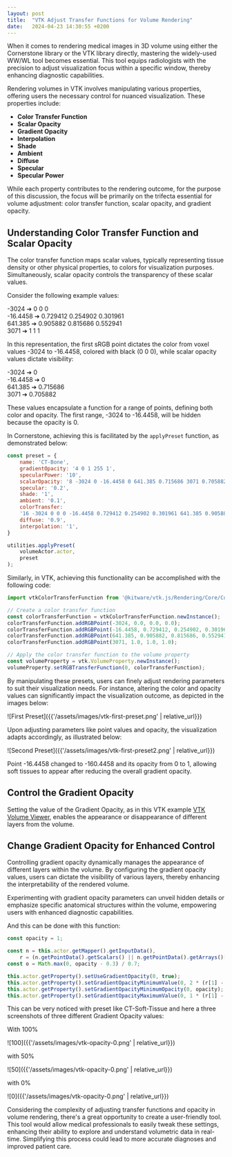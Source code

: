 ```yaml
---
layout: post
title:  "VTK Adjust Transfer Functions for Volume Rendering"
date:   2024-04-23 14:30:55 +0200 
---
```


When it comes to rendering medical images in 3D volume using either the Cornerstone library or the VTK library directly, mastering the widely-used WW/WL tool becomes essential. This tool equips radiologists with the precision to adjust visualization focus within a specific window, thereby enhancing diagnostic capabilities.

Rendering volumes in VTK involves manipulating various properties, offering users the necessary control for nuanced visualization. These properties include:

- **Color Transfer Function**
- **Scalar Opacity**
- **Gradient Opacity**
- **Interpolation**
- **Shade**
- **Ambient**
- **Diffuse**
- **Specular**
- **Specular Power**

While each property contributes to the rendering outcome, for the purpose of this discussion, the focus will be primarily on the trifecta essential for volume adjustment: color transfer function, scalar opacity, and gradient opacity.

## Understanding Color Transfer Function and Scalar Opacity

The color transfer function maps scalar values, typically representing tissue density or other physical properties, to colors for visualization purposes. Simultaneously, scalar opacity controls the transparency of these scalar values.

Consider the following example values:

-3024 ➔ 0 0 0  
-16.4458 ➔ 0.729412 0.254902 0.301961  
641.385 ➔ 0.905882 0.815686 0.552941  
3071 ➔ 1 1 1

In this representation, the first sRGB point dictates the color from voxel values -3024 to -16.4458, colored with black (0 0 0), while scalar opacity values dictate visibility:

-3024 ➔ 0  
-16.4458 ➔ 0  
641.385 ➔ 0.715686  
3071 ➔ 0.705882

These values encapsulate a function for a range of points, defining both color and opacity. The first range, -3024 to -16.4458, will be hidden because the opacity is 0.

In Cornerstone, achieving this is facilitated by the `applyPreset` function, as demonstrated below:

```javascript
const preset = {
	name: 'CT-Bone',
	gradientOpacity: '4 0 1 255 1',
	specularPower: '10',
	scalarOpacity: '8 -3024 0 -16.4458 0 641.385 0.715686 3071 0.705882',
	specular: '0.2',
	shade: '1',
	ambient: '0.1',
	colorTransfer:
	'16 -3024 0 0 0 -16.4458 0.729412 0.254902 0.301961 641.385 0.905882 0.815686 0.552941 3071 1 1 1',
	diffuse: '0.9',
	interpolation: '1',
}

utilities.applyPreset(  
    volumeActor.actor,  
    preset 
);
```

Similarly, in VTK, achieving this functionality can be accomplished with the following code:

```javascript
import vtkColorTransferFunction from '@kitware/vtk.js/Rendering/Core/ColorTransferFunction';

// Create a color transfer function
const colorTransferFunction = vtkColorTransferFunction.newInstance();
colorTransferFunction.addRGBPoint(-3024, 0.0, 0.0, 0.0); 
colorTransferFunction.addRGBPoint(-16.4458, 0.729412, 0.254902, 0.301961);
colorTransferFunction.addRGBPoint(641.385, 0.905882, 0.815686, 0.552941);
colorTransferFunction.addRGBPoint(3071, 1.0, 1.0, 1.0);

// Apply the color transfer function to the volume property
const volumeProperty = vtk.VolumeProperty.newInstance();
volumeProperty.setRGBTransferFunction(0, colorTransferFunction);

```

By manipulating these presets, users can finely adjust rendering parameters to suit their visualization needs. For instance, altering the color and opacity values can significantly impact the visualization outcome, as depicted in the images below:

![First Preset]({{'/assets/images/vtk-first-preset.png' | relative_url}})

Upon adjusting parameters like point values and opacity, the visualization adapts accordingly, as illustrated below:

![Second Preset]({{'/assets/images/vtk-first-preset2.png' | relative_url}})

Point -16.4458 changed to -160.4458 and its opacity from 0 to 1, allowing soft tissues to appear after reducing the overall gradient opacity.

## Control the Gradient Opacity

Setting the value of the Gradient Opacity, as in this VTK example [VTK Volume Viewer](https://kitware.github.io/vtk-js/examples/VolumeViewer/VolumeViewer.html), enables the appearance or disappearance of different layers from the volume.

## Change Gradient Opacity for Enhanced Control

Controlling gradient opacity dynamically manages the appearance of different layers within the volume. By configuring the gradient opacity values, users can dictate the visibility of various layers, thereby enhancing the interpretability of the rendered volume.

Experimenting with gradient opacity parameters can unveil hidden details or emphasize specific anatomical structures within the volume, empowering users with enhanced diagnostic capabilities.

And this can be done with this function:

```javascript
const opacity = 1;

const n = this.actor.getMapper().getInputData(),
    r = (n.getPointData().getScalars() || n.getPointData().getArrays()[0]).getRange();
const o = Math.max(0, opacity - 0.3) / 0.7;

this.actor.getProperty().setUseGradientOpacity(0, true);
this.actor.getProperty().setGradientOpacityMinimumValue(0, 2 * (r[1] - r[0]) * o * o);
this.actor.getProperty().setGradientOpacityMinimumOpacity(0, opacity);
this.actor.getProperty().setGradientOpacityMaximumValue(0, 1 * (r[1] - r[0]));
```

This can be very noticed with preset like CT-Soft-Tissue and here a three screenshots of three different Gradient Opacity values:

With 100%

![100]({{'/assets/images/vtk-opacity-0.png' | relative_url}})


with 50%

![50]({{'/assets/images/vtk-opacity-0.png' | relative_url}})

with 0%

![0]({{'/assets/images/vtk-opacity-0.png' | relative_url}})


Considering the complexity of adjusting transfer functions and opacity in volume rendering, there's a great opportunity to create a user-friendly tool. This tool would allow medical professionals to easily tweak these settings, enhancing their ability to explore and understand volumetric data in real-time. Simplifying this process could lead to more accurate diagnoses and improved patient care.